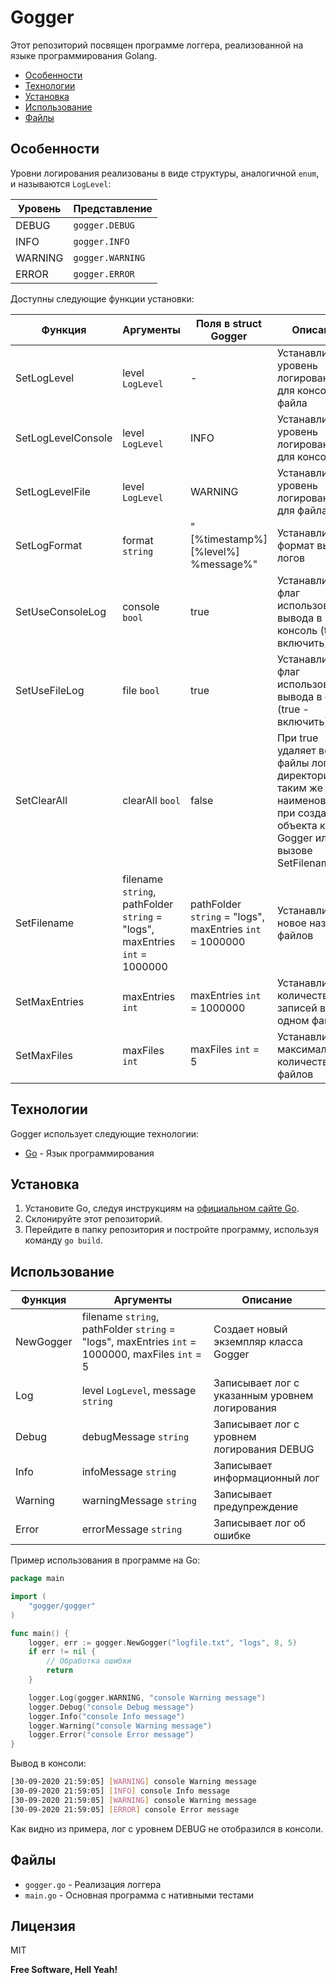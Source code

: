 # Gogger

Этот репозиторий посвящен программе логгера, реализованной на языке программирования Golang.

- [Особенности](#Особенности)
- [Технологии](#Технологии)
- [Установка](#Установка)
- [Использование](#Использование)
- [Файлы](#Файлы)

## Особенности

Уровни логирования реализованы в виде структуры, аналогичной `enum`, и называются `LogLevel`:

| Уровень   | Представление               |
| --------- | --------------------------- |
| DEBUG     | `gogger.DEBUG`     |
| INFO      | `gogger.INFO`      |
| WARNING   | `gogger.WARNING`   |
| ERROR     | `gogger.ERROR`     |

Доступны следующие функции установки:

| Функция            | Аргументы                                                                   | Поля в struct Gogger                                     | Описание                                                                                                                             |
|--------------------|-----------------------------------------------------------------------------|----------------------------------------------------------|--------------------------------------------------------------------------------------------------------------------------------------|
| SetLogLevel        | level `LogLevel`                                                            | -                                                        | Устанавливает уровень логирования для консоли и файла                                                                                |
| SetLogLevelConsole | level `LogLevel`                                                            | INFO                                                     | Устанавливает уровень логирования для консоли                                                                                        |
| SetLogLevelFile    | level `LogLevel`                                                            | WARNING                                                  | Устанавливает уровень логирования для файла                                                                                          |
| SetLogFormat       | format `string`                                                             | "[%timestamp%] [%level%] %message%"                      | Устанавливает формат вывода логов                                                                                                    |
| SetUseConsoleLog   | console `bool`                                                              | true                                                     | Устанавливает флаг использования вывода в консоль (true - включить)                                                                  |
| SetUseFileLog      | file `bool`                                                                 | true                                                     | Устанавливает флаг использования вывода в файлы (true - включить)                                                                    |
| SetClearAll        | clearAll `bool`                                                             | false                                                    | При true удаляет все файлы логов в директории с таким же наименованием при создании объекта класса Gogger или при вызове SetFilename |
| SetFilename        | filename `string`, pathFolder `string` = "logs", maxEntries `int` = 1000000 | pathFolder `string` = "logs", maxEntries `int` = 1000000 | Устанавливает новое название файлов                                                                                                  |
| SetMaxEntries      | maxEntries `int`                                                            | maxEntries `int` = 1000000                               | Устанавливает количество записей в одном файле                                                                                       |
| SetMaxFiles        | maxFiles `int`                                                              | maxFiles `int` = 5                                       | Устанавливает максимальное количество файлов                                                                                         |

## Технологии

Gogger использует следующие технологии:

- [Go](https://golang.org/) - Язык программирования

## Установка

1. Установите Go, следуя инструкциям на [официальном сайте Go](https://golang.org/doc/install).
2. Склонируйте этот репозиторий.
3. Перейдите в папку репозитория и постройте программу, используя команду `go build`.

## Использование

| Функция              | Аргументы                    | Описание                                      |
| --------------------- | ---------------------------- | --------------------------------------------- |
| NewGogger            | filename `string`, pathFolder `string` = "logs", maxEntries `int` = 1000000, maxFiles `int` = 5 | Создает новый экземпляр класса Gogger    |
| Log                  | level `LogLevel`, message `string` | Записывает лог с указанным уровнем логирования |
| Debug                | debugMessage `string`         | Записывает лог с уровнем логирования DEBUG      |
| Info                 | infoMessage `string`          | Записывает информационный лог                   |
| Warning              | warningMessage `string`       | Записывает предупреждение                      |
| Error                | errorMessage `string`         | Записывает лог об ошибке                        |

Пример использования в программе на Go:

```go
package main

import (
	"gogger/gogger"
)

func main() {
    logger, err := gogger.NewGogger("logfile.txt", "logs", 8, 5)
    if err != nil {
        // Обработка ошибки
        return
    }

    logger.Log(gogger.WARNING, "console Warning message")
    logger.Debug("console Debug message")
    logger.Info("console Info message")
    logger.Warning("console Warning message")
    logger.Error("console Error message")
}
```

Вывод в консоли:

```sh
[30-09-2020 21:59:05] [WARNING] console Warning message
[30-09-2020 21:59:05] [INFO] console Info message
[30-09-2020 21:59:05] [WARNING] console Warning message
[30-09-2020 21:59:05] [ERROR] console Error message
```

Как видно из примера, лог с уровнем DEBUG не отобразился в консоли.

## Файлы

- `gogger.go` - Реализация логгера
- `main.go` - Основная программа с нативными тестами

## Лицензия

MIT

**Free Software, Hell Yeah!**